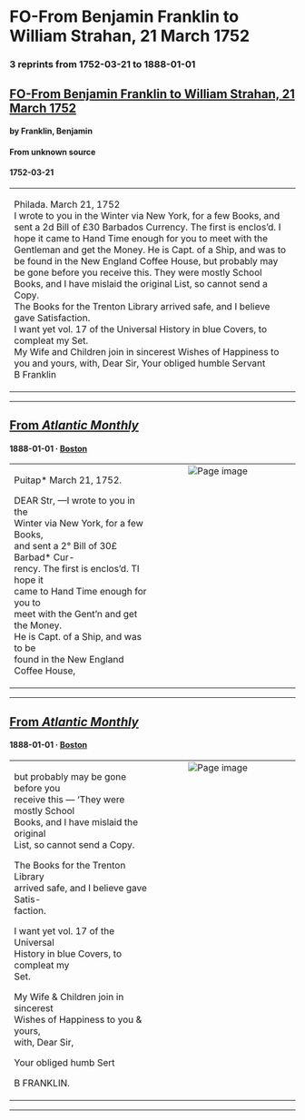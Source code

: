 
# FO-From Benjamin Franklin to William Strahan, 21 March 1752

### 3 reprints from 1752-03-21 to 1888-01-01

## [FO-From Benjamin Franklin to William Strahan, 21 March 1752](https://founders.archives.gov/documents/Franklin/01-04-02-0099)

#### by Franklin, Benjamin

#### From unknown source

#### 1752-03-21

<table style="width: 100%;"><tr><td style="width: 50%">

  
Philada. March 21, 1752  
I wrote to you in the Winter via New York, for a few Books, and sent a 2d Bill of £30 Barbados Currency. The first is enclos’d. I hope it came to Hand Time enough for you to meet with the Gentleman and get the Money. He is Capt. of a Ship, and was to be found in the New England Coffee House, but probably may be gone before you receive this. They were mostly School Books, and I have mislaid the original List, so cannot send a Copy.  
The Books for the Trenton Library arrived safe, and I believe gave Satisfaction.  
I want yet vol. 17 of the Universal History in blue Covers, to compleat my Set.  
My Wife and Children join in sincerest Wishes of Happiness to you and yours, with, Dear Sir, Your obliged humble Servant  
B Franklin
</td></tr></table>

---

## [From _Atlantic Monthly_](https://archive.org/details/sim_atlantic_1888-01_61_363/page/n34/mode/1up?view=theater)

#### 1888-01-01 &middot; [Boston](http://dbpedia.org/resource/Boston)

<table style="width: 100%;"><tr><td style="width: 50%">

  
Puitap* March 21, 1752.  
  
DEAR Str, —I wrote to you in the  
Winter via New York, for a few Books,  
and sent a 2° Bill of 30£ Barbad* Cur-  
rency. The first is enclos’d. TI hope it  
came to Hand Time enough for you to  
meet with the Gent’n and get the Money.  
He is Capt. of a Ship, and was to be  
found in the New England Coffee House,
</td><td style="width: 50%; max-height: 75%; margin: auto; display: block;">
<img alt="Page image" src="https://iiif.archive.org/iiif/sim_atlantic_1888-01_61_363&#0036;34/pct:11.954545,73.644068,34.318182,12.966102/600,/0/default.jpg"/>
</td>
</tr></table>

---

## [From _Atlantic Monthly_](https://archive.org/details/sim_atlantic_1888-01_61_363/page/n34/mode/1up?view=theater)

#### 1888-01-01 &middot; [Boston](http://dbpedia.org/resource/Boston)

<table style="width: 100%;"><tr><td style="width: 50%">

  
  
but probably may be gone before you  
receive this — ‘They were mostly School  
Books, and I have mislaid the original  
List, so cannot send a Copy.  
  
The Books for the Trenton Library  
arrived safe, and I believe gave Satis-  
faction.  
  
I want yet vol. 17 of the Universal  
History in blue Covers, to compleat my  
Set.  
  
My Wife &amp; Children join in sincerest  
Wishes of Happiness to you &amp; yours,  
with, Dear Sir,  
  
Your obliged humb Sert  
  
B FRANKLIN.
</td><td style="width: 50%; max-height: 75%; margin: auto; display: block;">
<img alt="Page image" src="https://iiif.archive.org/iiif/sim_atlantic_1888-01_61_363&#0036;34/pct:47.500000,13.474576,34.363636,21.468927/,600/0/default.jpg"/>
</td>
</tr></table>

---


